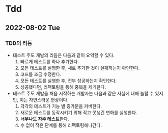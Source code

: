 # Tdd
## 2022-08-02 Tue

### TDD의 리듬
* 테스트 주도 개발의 리듬은 다음과 같이 요약할 수 있다.
  1. 빠르게 테스트를 하나 추가한다.
  2. 모든 테스트를 실행한 후, 새로 추가한 것이 실패하는지 확인한다.
  3. 코드를 조금 수정한다.
  4. 모든 테스트를 실행한 후, 전부 성공하는지 확인한다.
  5. 성공했다면, 리팩토링을 통해 중복을 제거한다.
* 테스트 주도 개발을 처음 시작하는 개발자는 다음과 같은 사실에 대해 놀랄 수 있지만, 이는 자연스러운 현상이다.
  1. 각각의 테스트가 기능 별 증가분을 커버한다.
  2. 새로운 테스트를 동작시키기 위해 작고 못생긴 변화를 실행한다.
  3. **너무나도 자주 테스트**한다.
  4. 수 없이 작은 단계를 통해 리팩토링해나간다.